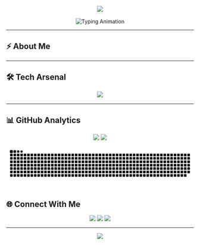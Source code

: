 <!-- Animated GitHub Profile README -->

<!-- Header Banner with Animation -->
<p align="center">
  <img src="https://capsule-render.vercel.app/api?type=waving&color=0:ff6ec4,100:7873f5&height=220&section=header&text=Hi%20👋,%20I'm%20Vansh&fontSize=45&fontAlignY=35&animation=twinkling&fontColor=ffffff"/>
</p>

<!-- Typing SVG -->
<p align="center">
  <img src="https://readme-typing-svg.herokuapp.com?font=Fira+Code&weight=600&size=24&duration=4000&pause=1000&color=FF6EC4&center=true&vCenter=true&width=600&lines=Engineering+Student+%7C+AI+Developer;Building+Generative+AI+Apps;Founder+of+Drapels" alt="Typing Animation" />
</p>

---

## ⚡ About Me

---

## 🛠️ Tech Arsenal
<p align="center">
  <img src="https://skillicons.dev/icons?i=python,cpp,js,ts,react,nextjs,nodejs,tailwind,docker,vercel,git,github,vscode,linux&perline=7" />
</p>

---

## 📊 GitHub Analytics
<p align="center">
  <img src="https://github-readme-stats.vercel.app/api?username=v4nssh&show_icons=true&theme=radical&hide_border=true&count_private=true&bg_color=0D1117&title_color=FF6EC4&icon_color=FF6EC4" height="165"/>
  <img src="https://github-readme-streak-stats.herokuapp.com/?user=t4zn&theme=radical&hide_border=true&background=0D1117&ring=FF6EC4&fire=FF6EC4&currStreakLabel=FF6EC4" height="165"/>
</p>

<!-- Animated Contribution Snake -->
<p align="center">
  <img src="https://raw.githubusercontent.com/Platane/snk/output/github-contribution-grid-snake-dark.svg" alt="snake gif" />
</p>



## 🌐 Connect With Me
<p align="center">
  <a href="https://linkedin.com/in/YOURUSERNAME"><img src="https://img.shields.io/badge/-LinkedIn-0A66C2?style=for-the-badge&logo=linkedin&logoColor=white"></a>
  <a href="https://twitter.com/YOURUSERNAME"><img src="https://img.shields.io/badge/-Twitter-1DA1F2?style=for-the-badge&logo=twitter&logoColor=white"></a>
  <a href="mailto:YOURMAIL@gmail.com"><img src="https://img.shields.io/badge/-Email-D14836?style=for-the-badge&logo=gmail&logoColor=white"></a>
</p>

---

<!-- Footer Wave -->
<p align="center">
  <img src="https://capsule-render.vercel.app/api?type=waving&color=0:7873f5,100:ff6ec4&height=120&section=footer"/>
</p>
